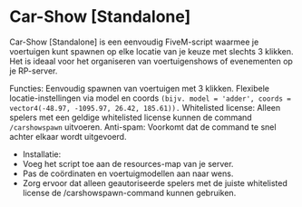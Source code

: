 # Car-Show [Standalone]
Car-Show [Standalone] is een eenvoudig FiveM-script waarmee je voertuigen kunt spawnen op elke locatie van je keuze met slechts 3 klikken. Het is ideaal voor het organiseren van voertuigenshows of evenementen op je RP-server.

Functies:
Eenvoudig spawnen van voertuigen met 3 klikken.
Flexibele locatie-instellingen via model en coords `(bijv. model = 'adder', coords = vector4(-48.97, -1095.97, 26.42, 185.61)).`
Whitelisted license: Alleen spelers met een geldige whitelisted license kunnen de command `/carshowspawn` uitvoeren.
Anti-spam: Voorkomt dat de command te snel achter elkaar wordt uitgevoerd.

- Installatie:
- Voeg het script toe aan de resources-map van je server.
- Pas de coördinaten en voertuigmodellen aan naar wens.
- Zorg ervoor dat alleen geautoriseerde spelers met de juiste whitelisted license de /carshowspawn-command kunnen gebruiken.
